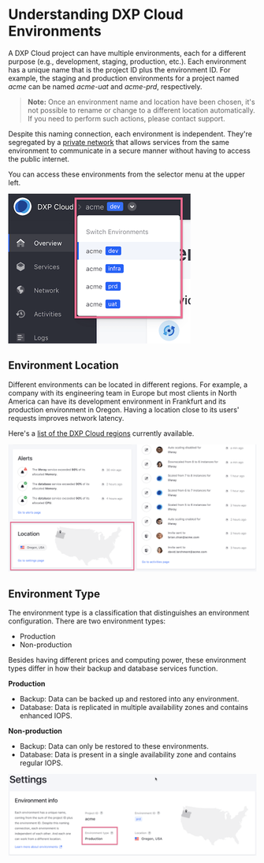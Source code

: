 # Understanding DXP Cloud Environments

A DXP Cloud project can have multiple environments, each for a different purpose (e.g., development, staging, production, etc.). Each environment has a unique name that is the project ID plus the environment ID. For example, the staging and production environments for a project named *acme* can be named *acme-uat* and *acme-prd*, respectively.

> **Note:** Once an environment name and location have been chosen, it's not possible to rename or change to a different location automatically. If you need to perform such actions, please contact support.

Despite this naming connection, each environment is independent. They're segregated by a [private network](../infrastructure-and-operations/networking/private-network.md) that allows services from the same environment to communicate in a secure manner without having to access the public internet.

You can access these environments from the selector menu at the upper left.

![Figure 1: You can access your project's environments from this selector menu.](./understanding-dxp-cloud-environments/images/01.png)

## Environment Location

Different environments can be located in different regions. For example, a company with its engineering team in Europe but most clients in North America can have its development environment in Frankfurt and its production environment in Oregon. Having a location close to its users' requests improves network latency.

Here's a [list of the DXP Cloud regions](https://help.liferay.com/hc/en-us/articles/360019177512) currently available.

![Figure 2: Your environments can be hosted in different locations.](./understanding-dxp-cloud-environments/images/02.png)

## Environment Type

The environment type is a classification that distinguishes an environment configuration. There are two environment types:

* Production
* Non-production

Besides having different prices and computing power, these environment types differ in how their backup and database services function.

**Production**

* Backup: Data can be backed up and restored into any environment.
* Database: Data is replicated in multiple availability zones and contains enhanced IOPS.

**Non-production**

* Backup: Data can only be restored to these environments.
* Database: Data is present in a single availability zone and contains regular IOPS.

![Figure 3: Your environment's type appears in Settings.](./understanding-dxp-cloud-environments/images/03.png)
